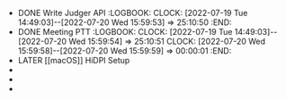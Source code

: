 - DONE  Write Judger API
  :LOGBOOK:
  CLOCK: [2022-07-19 Tue 14:49:03]--[2022-07-20 Wed 15:59:53] =>  25:10:50
  :END:
- DONE Meeting PTT
  :LOGBOOK:
  CLOCK: [2022-07-19 Tue 14:49:03]--[2022-07-20 Wed 15:59:54] =>  25:10:51
  CLOCK: [2022-07-20 Wed 15:59:58]--[2022-07-20 Wed 15:59:59] =>  00:00:01
  :END:
- LATER [[macOS]] HiDPI Setup
-
-
-
